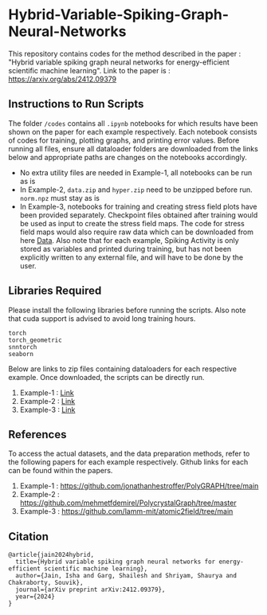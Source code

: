 # Hybrid-Variable-Spiking-Graph-Neural-Networks
This repository contains codes for the method described in the paper : "Hybrid variable spiking graph neural networks for energy-efficient scientific machine learning". Link to the paper is : https://arxiv.org/abs/2412.09379

## Instructions to Run Scripts
The folder ```/codes``` contains all ```.ipynb``` notebooks for which results have been shown on the paper for each example respectively. Each notebook consists of codes for training, plotting graphs, and printing error values. Before running all files, ensure all dataloader folders are downloaded from the links below and appropriate paths are changes on the notebooks accordingly.
* No extra utility files are needed in Example-1, all notebooks can be run as is 
* In Example-2, ```data.zip``` and ```hyper.zip``` need to be unzipped before run. ```norm.npz``` must stay as is
* In Example-3, notebooks for training and creating stress field plots have been provided separately. Checkpoint files obtained after training would be used as input to create the stress field maps. The code for stress field maps would also require raw data which can be downloaded from here [Data](https://drive.google.com/file/d/1eT30mFcywEpBwGm9R6MA1TOs1WoOzEjb/view?usp=sharing). 
Also note that for each example, Spiking Activity is only stored as variables and printed during training, but has not been explicitly written to any external file, and will have to be done by the user. 

## Libraries Required
Please install the following libraries before running the scripts. Also note that cuda support is advised to avoid long training hours.
```
torch
torch_geometric
snntorch
seaborn
```

Below are links to zip files containing dataloaders for each respective example. Once downloaded, the scripts can be directly run.
1) Example-1 : [Link](https://drive.google.com/file/d/1AEmMN1XnRLZH8nG35Mhk_YNOf-DL02vx/view?usp=sharing)
2) Example-2 : [Link](https://drive.google.com/file/d/1GELfVzBOLEnUjYwhPPUI7DPf1K1K-Vx6/view?usp=sharing)
3) Example-3 : [Link](https://drive.google.com/file/d/1JpiHxgexKhUyBh9urRdr_CIqWddALRzA/view?usp=sharing)

## References 
To access the actual datasets, and the data preparation methods, refer to the following papers for each example respectively. Github links for each can be found within the papers.
1. Example-1 : https://github.com/jonathanhestroffer/PolyGRAPH/tree/main
2. Example-2 : https://github.com/mehmetfdemirel/PolycrystalGraph/tree/master
3. Example-3 : https://github.com/lamm-mit/atomic2field/tree/main

## Citation
```
@article{jain2024hybrid,
  title={Hybrid variable spiking graph neural networks for energy-efficient scientific machine learning},
  author={Jain, Isha and Garg, Shailesh and Shriyam, Shaurya and Chakraborty, Souvik},
  journal={arXiv preprint arXiv:2412.09379},
  year={2024}
}
```

